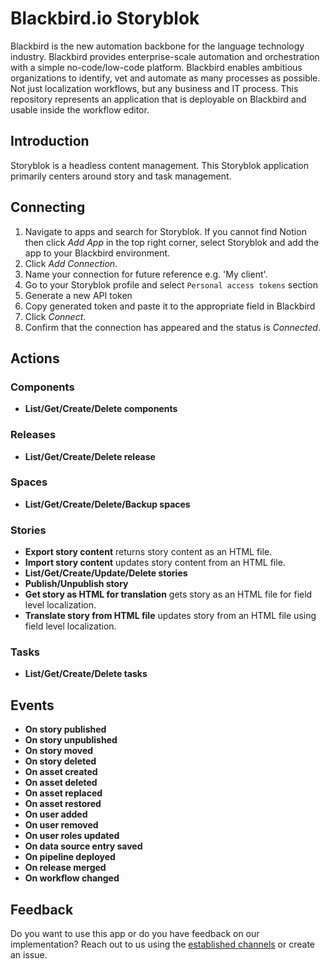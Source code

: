 # Blackbird.io Storyblok  
  
Blackbird is the new automation backbone for the language technology industry. Blackbird provides enterprise-scale automation and orchestration with a simple no-code/low-code platform. Blackbird enables ambitious organizations to identify, vet and automate as many processes as possible. Not just localization workflows, but any business and IT process. This repository represents an application that is deployable on Blackbird and usable inside the workflow editor.  
  
## Introduction  
  
<!-- begin docs -->  
  
Storyblok is a headless content management. This Storyblok application primarily centers around story and task management.  

## Connecting  
  
1. Navigate to apps and search for Storyblok. If you cannot find Notion then click _Add App_ in the top right corner, select Storyblok and add the app to your Blackbird environment.  
2. Click _Add Connection_.  
3. Name your connection for future reference e.g. 'My client'.  
4. Go to your Storyblok profile and select `Personal access tokens` section
5. Generate a new API token
7. Copy generated token and paste it to the appropriate field in Blackbird
8. Click _Connect_.  
9. Confirm that the connection has appeared and the status is _Connected_.  
  
## Actions  
 
### Components

- **List/Get/Create/Delete components**

### Releases

- **List/Get/Create/Delete release**

### Spaces

- **List/Get/Create/Delete/Backup spaces**

### Stories

- **Export story content** returns story content as an HTML file.
- **Import story content** updates story content from an HTML file.
- **List/Get/Create/Update/Delete stories**
- **Publish/Unpublish story**
- **Get story as HTML for translation** gets story as an HTML file for field level localization.
- **Translate story from HTML file** updates story from an HTML file using field level localization.

### Tasks

- **List/Get/Create/Delete tasks**

## Events

- **On story published**
- **On story unpublished**
- **On story moved**
- **On story deleted**
- **On asset created**
- **On asset deleted**
- **On asset replaced**
- **On asset restored**
- **On user added**
- **On user removed**
- **On user roles updated**
- **On data source entry saved**
- **On pipeline deployed**
- **On release merged**
- **On workflow changed**
  
## Feedback  
  
Do you want to use this app or do you have feedback on our implementation? Reach out to us using the [established channels](https://www.blackbird.io/) or create an issue.
  
<!-- end docs -->
